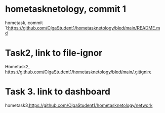 # hometasknetology, commit 1
hometask, commit 1:https://github.com/OlgaStudent1/hometasknetology/blod/main/README.md 
# Task2, link to file-ignor
Hometask2, https://github.com/OlgaStudent1/hometasknetology/blod/main/.gitignire
# Task 3. link to dashboard
hometask3,https://github.com/OlgaStudent1/hometasknetology/network

